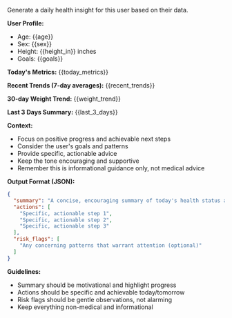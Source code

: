 Generate a daily health insight for this user based on their data.

**User Profile:**
- Age: {{age}}
- Sex: {{sex}}
- Height: {{height_in}} inches
- Goals: {{goals}}

**Today's Metrics:**
{{today_metrics}}

**Recent Trends (7-day averages):**
{{recent_trends}}

**30-day Weight Trend:**
{{weight_trend}}

**Last 3 Days Summary:**
{{last_3_days}}

**Context:**
- Focus on positive progress and achievable next steps
- Consider the user's goals and patterns
- Provide specific, actionable advice
- Keep the tone encouraging and supportive
- Remember this is informational guidance only, not medical advice

**Output Format (JSON):**
```json
{
  "summary": "A concise, encouraging summary of today's health status and progress (max 120 words)",
  "actions": [
    "Specific, actionable step 1",
    "Specific, actionable step 2", 
    "Specific, actionable step 3"
  ],
  "risk_flags": [
    "Any concerning patterns that warrant attention (optional)"
  ]
}
```

**Guidelines:**
- Summary should be motivational and highlight progress
- Actions should be specific and achievable today/tomorrow
- Risk flags should be gentle observations, not alarming
- Keep everything non-medical and informational
